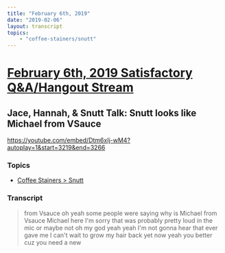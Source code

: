 ```yaml
---
title: "February 6th, 2019"
date: "2019-02-06"
layout: transcript
topics: 
    - "coffee-stainers/snutt"
---
```

# [February 6th, 2019 Satisfactory Q&A/Hangout Stream](../2019-02-06.md)
## Jace, Hannah, & Snutt Talk: Snutt looks like Michael from VSauce
https://youtube.com/embed/Dtm6xIj-wM4?autoplay=1&start=3219&end=3266
### Topics
* [Coffee Stainers > Snutt](../topics/coffee-stainers/snutt.md)

### Transcript

> from Vsauce oh yeah some people were
> saying why is Michael from Vsauce
> Michael here I'm sorry that was probably
> pretty loud in the mic or maybe not oh
> my god yeah yeah I'm not gonna hear that
> ever gave me
> I can't wait to grow my hair back yet
> now yeah you better cuz you need a new
